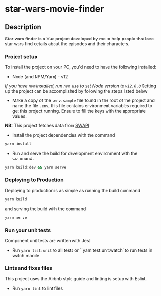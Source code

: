 # star-wars-movie-finder

## Description
Star wars finder is a Vue project developed by me to help people that love star wars find details about the episodes and their characters.

### Project setup
To install the project on your PC, you'd need to have the following installed:
* Node (and NPM/Yarn) - v12

*If you have `nvm` installed, run `nvm use` to set Node version to `v12.6.0`*
Setting up the project can be accomplished by following the steps listed below
* Make a copy of the `.env.sample` file found in the root of the project and name the file `.env`, this file contains environment variables required to get this project running. Ensure to fill the keys with the appropriate values.

**NB:** This project fetches data from [SWAPI](https://swapi.co/documentation#intro)

* Install the project dependencies with the command
```sh
yarn install
```

* Run and serve the build for development environment with the command:
```sh
yarn build:dev && yarn serve
```

### Deploying to Production
Deploying to production is as simple as running the build command
```sh
yarn build
```
and serving the build with the command
```sh
yarn serve
```

### Run your unit tests
Component unit tests are written with Jest

- Run `yarn test:unit` to all tests or  ``yarn test:unit:watch` to run tests in watch maode.

### Lints and fixes files
This project uses the Airbnb style guide and linting is setup with Eslint.

- Run `yarn lint` to lint files
